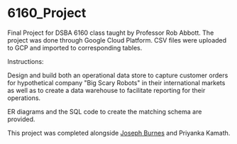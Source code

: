 # 6160_Project
Final Project for DSBA 6160 class taught by Professor Rob Abbott. The project was done through Google Cloud Platform. CSV files were uploaded to GCP and imported to corresponding tables.

Instructions:

Design and build both an operational data store to capture customer orders for hypothetical company "Big Scary Robots" in their international markets as well as to create a data warehouse to facilitate reporting for their operations.

ER diagrams and the SQL code to create the matching schema are provided.

This project was completed alongside [Joseph Burnes](https://github.com/joeburns91) and Priyanka Kamath.
